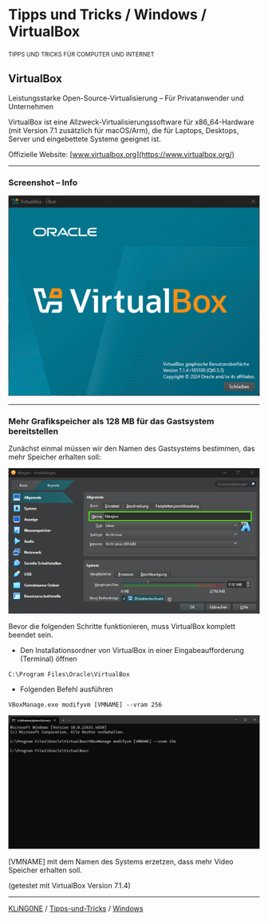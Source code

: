 # Tipps und Tricks / Windows / VirtualBox
<small>TIPPS UND TRICKS FÜR COMPUTER UND INTERNET</small>

## VirtualBox
Leistungsstarke Open-Source-Virtualisierung – Für Privatanwender und Unternehmen

VirtualBox ist eine Allzweck-Virtualisierungssoftware für x86_64-Hardware (mit Version 7.1 zusätzlich für macOS/Arm), die für Laptops, Desktops, Server und eingebettete Systeme geeignet ist.

Offizielle Website: [www.virtualbox.org](https://www.virtualbox.org/)

---

### Screenshot – Info

![Screenshot VirtualBox Info](img/Screenshot%20VirtualBox%20Info%207.1.4%202025-02-03.png "Screenshot VirtualBox Info")

---

### Mehr Grafikspeicher als 128 MB für das Gastsystem bereitstellen

Zunächst einmal müssen wir den Namen des Gastsystems bestimmen, das mehr Speicher erhalten soll:

![Screenshot VirtualBox Einstellungen](img/Screenshot%20VirtualBox%20Einstellungen.png "Screenshot VirtualBox Einstellungen")

Bevor die folgenden Schritte funktionieren, muss VirtualBox komplett beendet sein.

* Den Installationsordner von VirtualBox in einer Eingabeaufforderung (Terminal) öffnen

```
C:\Program Files\Oracle\VirtualBox
```

* Folgenden Befehl ausführen
```
VBoxManage.exe modifyvm [VMNAME] --vram 256
```
![Screenshot VBoxManage](img/Screenshot%20VBoxManage.png "Screenshot VBoxManage")

[VMNAME] mit dem Namen des Systems erzetzen, dass mehr Video Speicher erhalten soll.

(getestet mit VirtualBox Version 7.1.4)

---

[KLiNG0NE](https://github.com/KLiNG0NE/) / [Tipps-und-Tricks](https://github.com/KLiNG0NE/Tipps-und-Tricks) / [Windows](README.md)

